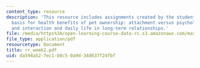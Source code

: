 ```yaml
---
content_type: resource
description: 'This resource includes assignments created by the students on  a theoretical
  basis for health benefits of pet ownership: attachment versus psychological support,
  and interaction and daily life in long-term relationships.'
file: /media/https%3A/open-learning-course-data-rc.s3.amazonaws.com/mas-965-relational-machines-spring-2005/da594a527ec1b8c50a9d34d637f24fbf_rr_week2.pdf
file_type: application/pdf
resourcetype: Document
title: rr_week2.pdf
uid: da594a52-7ec1-b8c5-0a9d-34d637f24fbf
---
```

